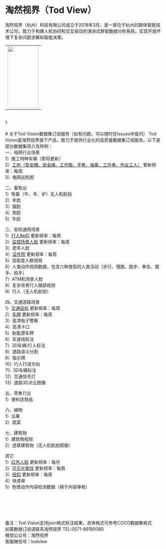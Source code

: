 # 淘然视界（Tod View）
淘然视界（杭州）科技有限公司成立于2018年3月，是一家位于杭州的群体智能技术公司，致力于构建人机协同和交互驱动的演进式群智数据分析系统，实现开放环境下复杂问题求解和智能决策。<br>

<table>
  <tr>
     <td> <img src="https://github.com/tubceanhlj/tod_vision/blob/master/imgs/post-todview.jpeg" width="100" height="200" /> </td>
  </tr>
 
</table>
<br>
1
<br>
<div class="msg_desc">
<img style="max-width:100%;overflow:hidden;" src="https://github.com/tubceanhlj/tod_vision/blob/master/imgs/post-todview.jpeg" alt="">
</div>
<br>
# 关于Tod Vision数据集订阅服务（如有问题，可以随时在Issues中提问）
Tod Vision是淘然视界旗下产品，致力于提供行业化的高质量数据集订阅服务。以下是部分数据集简介及样例：<br>
一、电网行业场景<br>
1）施工特种车辆（即将更新）<br>
2）<a href="https://github.com/cmhu/Construction-site ">工地（安全帽、安全绳、工作服、手套、袖章、工作单、作业工人）</a> 更新频率：每周<br>
3）电网巡检图<br>

二、畜牧业<br>
1）牲畜（牛、羊、驴）无人机航拍<br>
2）羊脸<br>
3）猫脸<br>
4）狗脸<br>
5）牛脸<br>

三、安防通用场景<br>
1）<a href="https://github.com/tubceanhlj/tod-ReID">行人ReID</a> 更新频率：每周<br>
2）<a href="https://github.com/cmhu/Monitoring-scene-face-data">监控场景人脸</a> 更新频率：每周<br>
3）老年人脸<br>
4）<a href="https://github.com/cmhu/ID-face">证件照</a> 更新频率：每周<br>
5）高密度人群视频<br>
6）人类动作视频数据，包含六种类型的人类活动（步行、慢跑、跑步、拳击、摆手、拍手）<br>
7）ATM机场景人脸<br>
8）复杂背景行人跟踪视频<br>
9）行人（无人机航拍）<br>

四、交通道路场景<br>
1）<a href="https://github.com/cmhu/Traffic-target-detection">交通目标</a> 更新频率：每周<br>
2）<a href="https://github.com/cmhu/License-plate">车牌</a> 更新频率：每周<br>
3）高清电子警察<br>
4）高清卡口<br>
5）新能源车牌<br>
6）车道线标注<br>
7）2D车辆/行人标注<br>
8）道路语义分割<br>
9）指示牌<br>
10）行人行进方向<br>
11）3D车辆标注<br>
12）交通信号灯<br>
13）道路3D点云图像<br>

五、零售行业<br>
1）便利店商品<br>

六、植物<br>
1）瓜果<br>
2）蔬菜<br>

七、建筑物<br>
1）建筑物视频<br>
2）违章建筑物（无人机航拍图像）<br>

其它<br>
1）<a href="https://github.com/tubceanhlj/tod-ifface">红外人脸</a> 更新频率：每月<br>
2）<a href="https://github.com/tubceanhlj/tod-palm">可见光掌纹</a> 更新频率：每周<br>
3）<a href="https://github.com/cmhu/Button-recognition">纽扣</a> 更新频率：每周<br>
4）快递单<br>
5）色情动作内容检测数据（用于内容审核）<br>



<br><br><br><br>

备注：Tod Vision支持json格式标注结果，具体格式可参考COCO数据集格式<br> 
如需数据订阅请联系淘然视界 TEL:0571-89189380<br> 
微信公众号：淘然视界<br> 
客服微信号：todview<br> 
